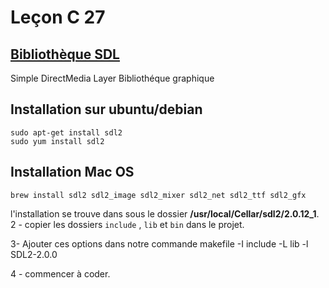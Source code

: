 # Leçon C 27

## [Bibliothèque SDL](https://www.libsdl.org/download-2.0.php)

Simple DirectMedia Layer
Bibliothéque graphique

## Installation sur ubuntu/debian

``` console
sudo apt-get install sdl2
sudo yum install sdl2
```

## Installation  Mac OS

``` console
brew install sdl2 sdl2_image sdl2_mixer sdl2_net sdl2_ttf sdl2_gfx
```

l'installation se trouve dans sous le dossier **/usr/local/Cellar/sdl2/2.0.12_1**.
2 - copier les dossiers `include` , `lib` et `bin` dans le projet.

3- Ajouter ces options dans notre commande makefile -I include -L lib -l SDL2-2.0.0

4 - commencer à coder.
